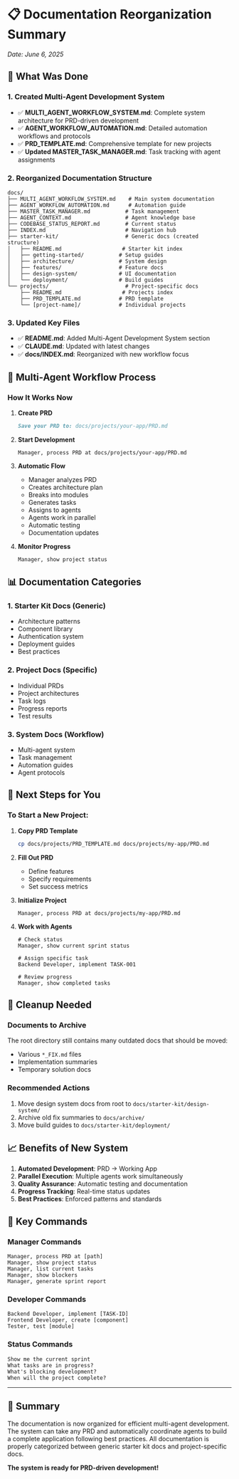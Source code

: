 # 📋 Documentation Reorganization Summary

*Date: June 6, 2025*

## 🎯 What Was Done

### 1. Created Multi-Agent Development System
- ✅ **MULTI_AGENT_WORKFLOW_SYSTEM.md**: Complete system architecture for PRD-driven development
- ✅ **AGENT_WORKFLOW_AUTOMATION.md**: Detailed automation workflows and protocols
- ✅ **PRD_TEMPLATE.md**: Comprehensive template for new projects
- ✅ **Updated MASTER_TASK_MANAGER.md**: Task tracking with agent assignments

### 2. Reorganized Documentation Structure
```
docs/
├── MULTI_AGENT_WORKFLOW_SYSTEM.md    # Main system documentation
├── AGENT_WORKFLOW_AUTOMATION.md      # Automation guide
├── MASTER_TASK_MANAGER.md           # Task management
├── AGENT_CONTEXT.md                 # Agent knowledge base
├── CODEBASE_STATUS_REPORT.md        # Current status
├── INDEX.md                         # Navigation hub
├── starter-kit/                     # Generic docs (created structure)
│   ├── README.md                   # Starter kit index
│   ├── getting-started/           # Setup guides
│   ├── architecture/              # System design
│   ├── features/                  # Feature docs
│   ├── design-system/             # UI documentation
│   └── deployment/                # Build guides
└── projects/                        # Project-specific docs
    ├── README.md                   # Projects index
    ├── PRD_TEMPLATE.md            # PRD template
    └── [project-name]/            # Individual projects

```

### 3. Updated Key Files
- ✅ **README.md**: Added Multi-Agent Development System section
- ✅ **CLAUDE.md**: Updated with latest changes
- ✅ **docs/INDEX.md**: Reorganized with new workflow focus

## 🔄 Multi-Agent Workflow Process

### How It Works Now

1. **Create PRD**
   ```markdown
   Save your PRD to: docs/projects/your-app/PRD.md
   ```

2. **Start Development**
   ```
   Manager, process PRD at docs/projects/your-app/PRD.md
   ```

3. **Automatic Flow**
   - Manager analyzes PRD
   - Creates architecture plan
   - Breaks into modules
   - Generates tasks
   - Assigns to agents
   - Agents work in parallel
   - Automatic testing
   - Documentation updates

4. **Monitor Progress**
   ```
   Manager, show project status
   ```

## 📊 Documentation Categories

### 1. **Starter Kit Docs** (Generic)
- Architecture patterns
- Component library
- Authentication system
- Deployment guides
- Best practices

### 2. **Project Docs** (Specific)
- Individual PRDs
- Project architectures
- Task logs
- Progress reports
- Test results

### 3. **System Docs** (Workflow)
- Multi-agent system
- Task management
- Automation guides
- Agent protocols

## 🚀 Next Steps for You

### To Start a New Project:

1. **Copy PRD Template**
   ```bash
   cp docs/projects/PRD_TEMPLATE.md docs/projects/my-app/PRD.md
   ```

2. **Fill Out PRD**
   - Define features
   - Specify requirements
   - Set success metrics

3. **Initialize Project**
   ```
   Manager, process PRD at docs/projects/my-app/PRD.md
   ```

4. **Work with Agents**
   ```
   # Check status
   Manager, show current sprint status
   
   # Assign specific task
   Backend Developer, implement TASK-001
   
   # Review progress
   Manager, show completed tasks
   ```

## 🧹 Cleanup Needed

### Documents to Archive
The root directory still contains many outdated docs that should be moved:
- Various `*_FIX.md` files
- Implementation summaries
- Temporary solution docs

### Recommended Actions
1. Move design system docs from root to `docs/starter-kit/design-system/`
2. Archive old fix summaries to `docs/archive/`
3. Move build guides to `docs/starter-kit/deployment/`

## 📈 Benefits of New System

1. **Automated Development**: PRD → Working App
2. **Parallel Execution**: Multiple agents work simultaneously
3. **Quality Assurance**: Automatic testing and documentation
4. **Progress Tracking**: Real-time status updates
5. **Best Practices**: Enforced patterns and standards

## 🎯 Key Commands

### Manager Commands
```
Manager, process PRD at [path]
Manager, show project status
Manager, list current tasks
Manager, show blockers
Manager, generate sprint report
```

### Developer Commands
```
Backend Developer, implement [TASK-ID]
Frontend Developer, create [component]
Tester, test [module]
```

### Status Commands
```
Show me the current sprint
What tasks are in progress?
What's blocking development?
When will the project complete?
```

---

## 📝 Summary

The documentation is now organized for efficient multi-agent development. The system can take any PRD and automatically coordinate agents to build a complete application following best practices. All documentation is properly categorized between generic starter kit docs and project-specific docs.

**The system is ready for PRD-driven development!**